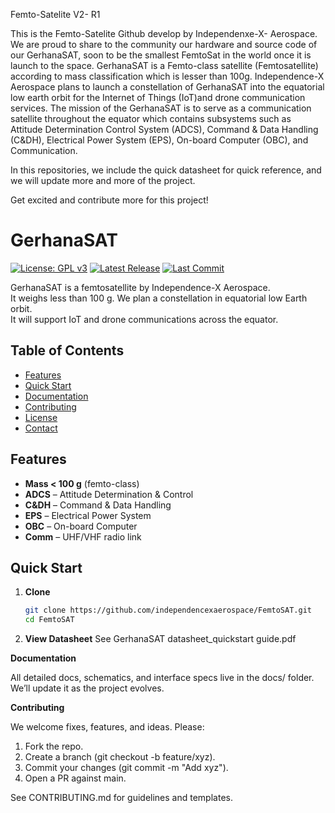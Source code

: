 Femto-Satelite V2- R1

This is the Femto-Satelite Github develop by Independenxe-X- Aerospace. We are proud to share to the community our hardware and source code of our GerhanaSAT, soon to be the smallest FemtoSat in the world once it is launch to the space. GerhanaSAT is a Femto-class satellite (Femtosatellite) according to mass classification which is lesser than 100g. Independence-X Aerospace plans to launch a constellation of GerhanaSAT into the equatorial low earth orbit for the Internet of Things (IoT)and drone communication services. The mission of the GerhanaSAT is to serve as a communication satellite throughout the equator which contains subsystems such as Attitude Determination Control System (ADCS), Command & Data Handling (C&DH), Electrical Power System (EPS), On-board Computer (OBC), and Communication.

In this repositories, we include the quick datasheet for quick reference, and we will update more and more of the project.

Get excited and contribute more for this project!

# GerhanaSAT

[![License: GPL v3](https://img.shields.io/badge/License-GPLv3-blue.svg)](LICENSE) [![Latest Release](https://img.shields.io/github/v/release/independencexaerospace/FemtoSAT)](https://github.com/independencexaerospace/FemtoSAT/releases) [![Last Commit](https://img.shields.io/github/last-commit/independencexaerospace/FemtoSAT)](https://github.com/independencexaerospace/FemtoSAT/commits/main)

GerhanaSAT is a femtosatellite by Independence-X Aerospace.  
It weighs less than 100 g. We plan a constellation in equatorial low Earth orbit.  
It will support IoT and drone communications across the equator.

## Table of Contents

- [Features](#features)  
- [Quick Start](#quick-start)  
- [Documentation](#documentation)  
- [Contributing](#contributing)  
- [License](#license)  
- [Contact](#contact)

## Features

- **Mass < 100 g** (femto-class)  
- **ADCS** – Attitude Determination & Control  
- **C&DH** – Command & Data Handling  
- **EPS** – Electrical Power System  
- **OBC** – On-board Computer  
- **Comm** – UHF/VHF radio link  

## Quick Start

1. **Clone**  
   ```bash
   git clone https://github.com/independencexaerospace/FemtoSAT.git
   cd FemtoSAT
2. **View Datasheet**
   See GerhanaSAT datasheet_quickstart guide.pdf

**Documentation**

All detailed docs, schematics, and interface specs live in the docs/ folder.
We’ll update it as the project evolves.

**Contributing**

We welcome fixes, features, and ideas. Please:

1. Fork the repo.
2. Create a branch (git checkout -b feature/xyz).
3. Commit your changes (git commit -m "Add xyz").
4. Open a PR against main.

See CONTRIBUTING.md for guidelines and templates.
   
